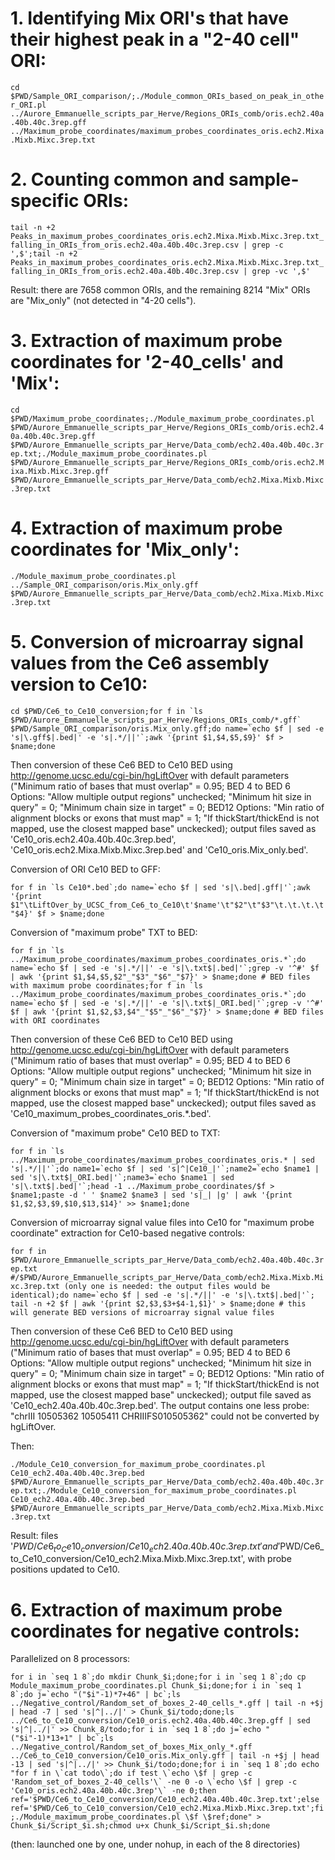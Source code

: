 # 1. Identifying Mix ORI's that have their highest peak in a "2-40 cell" ORI:

``cd $PWD/Sample_ORI_comparison/;./Module_common_ORIs_based_on_peak_in_other_ORI.pl ../Aurore_Emmanuelle_scripts_par_Herve/Regions_ORIs_comb/oris.ech2.40a.40b.40c.3rep.gff ../Maximum_probe_coordinates/maximum_probes_coordinates_oris.ech2.Mixa.Mixb.Mixc.3rep.txt``


# 2. Counting common and sample-specific ORIs:

``tail -n +2 Peaks_in_maximum_probes_coordinates_oris.ech2.Mixa.Mixb.Mixc.3rep.txt_falling_in_ORIs_from_oris.ech2.40a.40b.40c.3rep.csv | grep -c ',$';tail -n +2 Peaks_in_maximum_probes_coordinates_oris.ech2.Mixa.Mixb.Mixc.3rep.txt_falling_in_ORIs_from_oris.ech2.40a.40b.40c.3rep.csv | grep -vc ',$'``

Result: there are 7658 common ORIs, and the remaining 8214 "Mix" ORIs are "Mix_only" (not detected in "4-20 cells").

# 3. Extraction of maximum probe coordinates for '2-40_cells' and 'Mix':

``cd $PWD/Maximum_probe_coordinates;./Module_maximum_probe_coordinates.pl $PWD/Aurore_Emmanuelle_scripts_par_Herve/Regions_ORIs_comb/oris.ech2.40a.40b.40c.3rep.gff $PWD/Aurore_Emmanuelle_scripts_par_Herve/Data_comb/ech2.40a.40b.40c.3rep.txt;./Module_maximum_probe_coordinates.pl $PWD/Aurore_Emmanuelle_scripts_par_Herve/Regions_ORIs_comb/oris.ech2.Mixa.Mixb.Mixc.3rep.gff $PWD/Aurore_Emmanuelle_scripts_par_Herve/Data_comb/ech2.Mixa.Mixb.Mixc.3rep.txt``


# 4. Extraction of maximum probe coordinates for 'Mix_only':

``./Module_maximum_probe_coordinates.pl ../Sample_ORI_comparison/oris.Mix_only.gff $PWD/Aurore_Emmanuelle_scripts_par_Herve/Data_comb/ech2.Mixa.Mixb.Mixc.3rep.txt``

# 5. Conversion of microarray signal values from the Ce6 assembly version to Ce10:

``cd $PWD/Ce6_to_Ce10_conversion;for f in `ls $PWD/Aurore_Emmanuelle_scripts_par_Herve/Regions_ORIs_comb/*.gff` $PWD/Sample_ORI_comparison/oris.Mix_only.gff;do name=`echo $f | sed -e 's|\.gff$|.bed|' -e 's|.*/||'`;awk '{print $1,$4,$5,$9}' $f > $name;done``

Then conversion of these Ce6 BED to Ce10 BED using http://genome.ucsc.edu/cgi-bin/hgLiftOver with default parameters ("Minimum ratio of bases that must overlap" = 0.95; BED 4 to BED 6 Options: "Allow multiple output regions" unchecked; "Minimum hit size in query" = 0; "Minimum chain size in target" = 0; BED12 Options: "Min ratio of alignment blocks or exons that must map" = 1; "If thickStart/thickEnd is not mapped, use the closest mapped base" unckecked); output files saved as 'Ce10_oris.ech2.40a.40b.40c.3rep.bed', 'Ce10_oris.ech2.Mixa.Mixb.Mixc.3rep.bed' and 'Ce10_oris.Mix_only.bed'.

Conversion of ORI Ce10 BED to GFF:

``for f in `ls Ce10*.bed`;do name=`echo $f | sed 's|\.bed|.gff|'`;awk '{print $1"\tLiftOver_by_UCSC_from_Ce6_to_Ce10\t'$name'\t"$2"\t"$3"\t.\t.\t.\t"$4}' $f > $name;done``

Conversion of "maximum probe" TXT to BED:

``for f in `ls ../Maximum_probe_coordinates/maximum_probes_coordinates_oris.*`;do name=`echo $f | sed -e 's|.*/||' -e 's|\.txt$|.bed|'`;grep -v '^#' $f | awk '{print $1,$4,$5,$2"_"$3"_"$6"_"$7}' > $name;done # BED files with maximum probe coordinates;for f in `ls ../Maximum_probe_coordinates/maximum_probes_coordinates_oris.*`;do name=`echo $f | sed -e 's|.*/||' -e 's|\.txt$|_ORI.bed|'`;grep -v '^#' $f | awk '{print $1,$2,$3,$4"_"$5"_"$6"_"$7}' > $name;done # BED files with ORI coordinates``

Then conversion of these Ce6 BED to Ce10 BED using http://genome.ucsc.edu/cgi-bin/hgLiftOver with default parameters ("Minimum ratio of bases that must overlap" = 0.95; BED 4 to BED 6 Options: "Allow multiple output regions" unchecked; "Minimum hit size in query" = 0; "Minimum chain size in target" = 0; BED12 Options: "Min ratio of alignment blocks or exons that must map" = 1; "If thickStart/thickEnd is not mapped, use the closest mapped base" unckecked); output files saved as 'Ce10_maximum_probes_coordinates_oris.*.bed'.

Conversion of "maximum probe" Ce10 BED to TXT:

``for f in `ls ../Maximum_probe_coordinates/maximum_probes_coordinates_oris.* | sed 's|.*/||'`;do name1=`echo $f | sed 's|^|Ce10_|'`;name2=`echo $name1 | sed 's|\.txt$|_ORI.bed|'`;name3=`echo $name1 | sed 's|\.txt$|.bed|'`;head -1 ../Maximum_probe_coordinates/$f > $name1;paste -d ' ' $name2 $name3 | sed 's|_| |g' | awk '{print $1,$2,$3,$9,$10,$13,$14}' >> $name1;done``

Conversion of microarray signal value files into Ce10 for "maximum probe coordinate" extraction for Ce10-based negative controls:

``for f in $PWD/Aurore_Emmanuelle_scripts_par_Herve/Data_comb/ech2.40a.40b.40c.3rep.txt #/$PWD/Aurore_Emmanuelle_scripts_par_Herve/Data_comb/ech2.Mixa.Mixb.Mixc.3rep.txt (only one is needed: the output files would be identical);do name=`echo $f | sed -e 's|.*/||' -e 's|\.txt$|.bed|'`;   tail -n +2 $f | awk '{print $2,$3,$3+$4-1,$1}' > $name;done # this will generate BED versions of microarray signal value files``

Then conversion of these Ce6 BED to Ce10 BED using http://genome.ucsc.edu/cgi-bin/hgLiftOver with default parameters ("Minimum ratio of bases that must overlap" = 0.95; BED 4 to BED 6 Options: "Allow multiple output regions" unchecked; "Minimum hit size in query" = 0; "Minimum chain size in target" = 0; BED12 Options: "Min ratio of alignment blocks or exons that must map" = 1; "If thickStart/thickEnd is not mapped, use the closest mapped base" unckecked); output file saved as 'Ce10_ech2.40a.40b.40c.3rep.bed'.
The output contains one less probe: "chrIII 10505362    10505411    CHRIIIFS010505362" could not be converted by hgLiftOver.

Then:

``./Module_Ce10_conversion_for_maximum_probe_coordinates.pl Ce10_ech2.40a.40b.40c.3rep.bed $PWD/Aurore_Emmanuelle_scripts_par_Herve/Data_comb/ech2.40a.40b.40c.3rep.txt;./Module_Ce10_conversion_for_maximum_probe_coordinates.pl Ce10_ech2.40a.40b.40c.3rep.bed $PWD/Aurore_Emmanuelle_scripts_par_Herve/Data_comb/ech2.Mixa.Mixb.Mixc.3rep.txt``


Result: files '$PWD/Ce6_to_Ce10_conversion/Ce10_ech2.40a.40b.40c.3rep.txt' and '$PWD/Ce6_to_Ce10_conversion/Ce10_ech2.Mixa.Mixb.Mixc.3rep.txt', with probe positions updated to Ce10.


# 6. Extraction of maximum probe coordinates for negative controls:

Parallelized on 8 processors:

``for i in `seq 1 8`;do mkdir Chunk_$i;done;for i in `seq 1 8`;do cp Module_maximum_probe_coordinates.pl Chunk_$i;done;for i in `seq 1 8`;do j=`echo "("$i"-1)*7+46" | bc`;ls ../Negative_control/Random_set_of_boxes_2-40_cells_*.gff | tail -n +$j | head -7 | sed 's|^|../|' > Chunk_$i/todo;done;ls ../Ce6_to_Ce10_conversion/Ce10_oris.ech2.40a.40b.40c.3rep.gff | sed 's|^|../|' >> Chunk_8/todo;for i in `seq 1 8`;do j=`echo "("$i"-1)*13+1" | bc`;ls ../Negative_control/Random_set_of_boxes_Mix_only_*.gff ../Ce6_to_Ce10_conversion/Ce10_oris.Mix_only.gff | tail -n +$j | head -13 | sed 's|^|../|' >> Chunk_$i/todo;done;for i in `seq 1 8`;do echo "for f in \`cat todo\`;do if test \`echo \$f | grep -c 'Random_set_of_boxes_2-40_cells'\` -ne 0 -o \`echo \$f | grep -c 'Ce10_oris.ech2.40a.40b.40c.3rep'\` -ne 0;then ref='$PWD/Ce6_to_Ce10_conversion/Ce10_ech2.40a.40b.40c.3rep.txt';else ref='$PWD/Ce6_to_Ce10_conversion/Ce10_ech2.Mixa.Mixb.Mixc.3rep.txt';fi;./Module_maximum_probe_coordinates.pl \$f \$ref;done" > Chunk_$i/Script_$i.sh;chmod u+x Chunk_$i/Script_$i.sh;done``

(then: launched one by one, under nohup, in each of the 8 directories)
